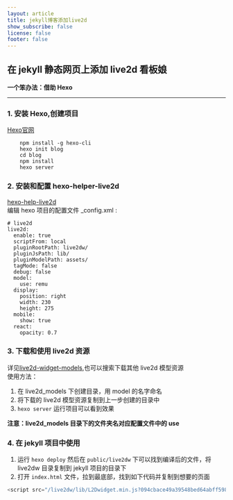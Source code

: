 ```yaml
---
layout: article
title: jekyll博客添加live2d
show_subscribe: false
license: false
footer: false
---
```

## 在 jekyll 静态网页上添加 live2d 看板娘
**一个笨办法：借助 Hexo**
*****
### 1. 安装 Hexo,创建项目
[Hexo官网](https://hexo.io/zh-cn/docs/)
``` 
    npm install -g hexo-cli
    hexo init blog
    cd blog
    npm install
    hexo server
```
### 2. 安装和配置 hexo-helper-live2d
[hexo-help-live2d](https://github.com/EYHN/hexo-helper-live2d)  
编辑 hexo 项目的配置文件 _config.xml :
```
# live2d
live2d:
  enable: true
  scriptFrom: local
  pluginRootPath: live2dw/
  pluginJsPath: lib/
  pluginModelPath: assets/
  tagMode: false
  debug: false
  model:
    use: remu
  display:
    position: right
    width: 230
    height: 275
  mobile:
    show: true
  react:
    opacity: 0.7
```
### 3. 下载和使用 live2d 资源
详见[live2d-widget-models](https://github.com/xiazeyu/live2d-widget-models),也可以搜索下载其他 live2d 模型资源  
使用方法：
1. 在 live2d_models 下创建目录，用 model 的名字命名
2. 将下载的 live2d 模型资源复制到上一步创建的目录中
3. `hexo server` 运行项目可以看到效果

**注意：live2d_models 目录下的文件夹名对应配置文件中的 use**  

### 4. 在 jekyll 项目中使用
1. 运行 `hexo deploy` 然后在 `public/live2dw` 下可以找到编译后的文件，将 live2dw 目录复制到 jekyll 项目的目录下
2. 打开 `index.html` 文件，拉到最底部，找到如下代码并复制到想要的页面
```javascript
<script src="/live2dw/lib/L2Dwidget.min.js?094cbace49a39548bed64abff5988b05"></script><script>L2Dwidget.init({"pluginRootPath":"live2dw/","pluginJsPath":"lib/","pluginModelPath":"assets/","tagMode":false,"debug":false,"model":{"jsonPath":"/live2dw/assets/remu.model.json"},"display":{"position":"right","width":230,"height":275},"mobile":{"show":true},"react":{"opacity":0.7},"log":false});</script>
```
